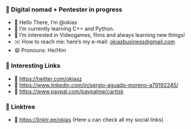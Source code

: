 ### 👋 Digital nomad + Pentester in progress
- 👋 Hello There, I’m @okias
- 🌱 I’m currently learning C++ and Python.
- 👀 I’m interested in Videogames, films and always learning new things!
- ✉️ How to reach me: here’s my e-mail: okiasbusiness@gmail.com
- 😄 Pronouns: He/Him

### 📌 Interesting Links 
- 🐣 https://twitter.com/okiasz
- 🤠 https://www.linkedin.com/in/sergio-aguado-moreno-a79192245/
- 🧃 https://www.paypal.com/paypalme/cartisk

### 📎 Linktree 
- 🌳 https://linktr.ee/okias (Here u can check all my social links)
